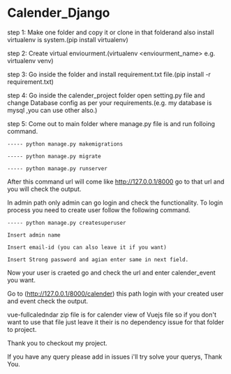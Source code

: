 # Calender_Django
step 1: Make one folder and copy it or clone in that folderand also install virtualenv is system.(pip install virtualenv)

step 2: Create virtual enviourment.(virtualenv <enviourment_name> e.g. virtualenv venv)

step 3: Go inside the folder and install requirement.txt file.(pip install -r requirement.txt)

step 4: Go inside the calender_project folder open setting.py file and change Database config as per your requirements.(e.g. my database is mysql ,you can use other also.)

step 5: Come out to main folder where manage.py file is and run folloing command.
    
    ----- python manage.py makemigrations
    
    ----- python manage.py migrate
    
    ----- python manage.py runserver



After this command url will come like http://127.0.0.1/8000 go to that url and you will check the output.


In admin path only admin can go login and check the functionality.
To login process you need to create user follow the following command.

   
    ----- python manage.py createsuperuser

    Insert admin name       

    Insert email-id (you can also leave it if you want)

    Insert Strong password and agian enter same in next field.

Now your user is craeted go and check the url and enter calender_event you want.
  
Go to (http://127.0.0.1/8000/calender) this path login with your created user and event check the output.

vue-fullcaledndar zip file is for calender view of Vuejs file so if you don't want to use that file just leave it their is no dependency issue for that folder to project.

Thank you to checkout my project.

If you have any query please add in issues i'll try solve your querys, Thank You.
